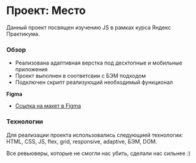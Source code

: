 # Проект: Место
Данный проект посвящен изучению JS в рамках курса Яндекс Практикума.

### Обзор

* Реализована адаптивная верстка под десктопные и мобильные приложения
* Проект выполнен в соответсвии с БЭМ подходом
* Подключен скрипт реализующий необходимый функционал

**Figma**

* [Ссылка на макет в Figma](https://www.figma.com/file/2cn9N9jSkmxD84oJik7xL7/JavaScript.-Sprint-4?node-id=0%3A1)

### Технологии

Для реализации проекта использовались следующией технологии: HTML, CSS, JS, flex, grid, responsive, adaptive, БЭМ, DOM.

Все ревьюверы, которые не смогли нас убить, сделали нас сильнее :)

